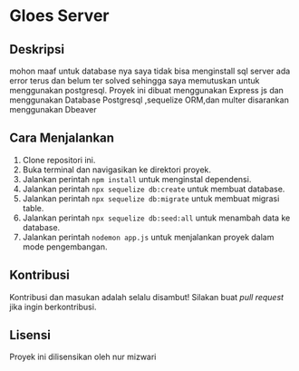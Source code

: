 # Gloes Server

## Deskripsi

mohon maaf untuk database nya saya tidak bisa menginstall sql server ada error terus dan belum ter solved sehingga
saya memutuskan untuk menggunakan postgresql.
Proyek ini dibuat menggunakan Express js dan menggunakan Database Postgresql ,sequelize ORM,dan multer disarankan menggunakan Dbeaver

## Cara Menjalankan

1. Clone repositori ini.
2. Buka terminal dan navigasikan ke direktori proyek.
3. Jalankan perintah `npm install` untuk menginstal dependensi.
4. Jalankan perintah `npx sequelize db:create` untuk membuat database.
5. Jalankan perintah `npx sequelize db:migrate` untuk membuat migrasi table.
6. Jalankan perintah `npx sequelize db:seed:all` untuk menambah data ke database.
7. Jalankan perintah `nodemon app.js` untuk menjalankan proyek dalam mode pengembangan.

## Kontribusi

Kontribusi dan masukan adalah selalu disambut! Silakan buat _pull request_ jika ingin berkontribusi.

## Lisensi

Proyek ini dilisensikan oleh nur mizwari
